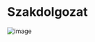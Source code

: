# Szakdolgozat

![image](https://github.com/user-attachments/assets/5b8f808d-7305-42a5-8ceb-59dbf02b0772)

 
